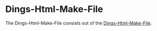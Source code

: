 # Dings-Html-Make-File

The Dings-Html-Make-File consists out of the [Dings-Html-Make-File](300000004.make).
